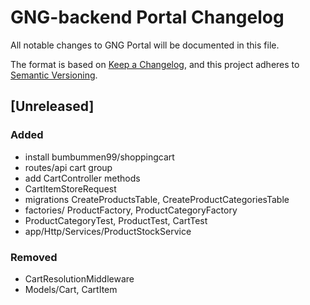 # GNG-backend Portal Changelog
All notable changes to GNG Portal will be documented in this file.

The format is based on [Keep a Changelog](https://keepachangelog.com/en/1.0.0/),
and this project adheres to [Semantic Versioning](https://semver.org/spec/v2.0.0.html).

## [Unreleased]
### Added
- install bumbummen99/shoppingcart
- routes/api cart group
- add CartController methods
- CartItemStoreRequest
- migrations CreateProductsTable, CreateProductCategoriesTable
- factories/ ProductFactory, ProductCategoryFactory
- ProductCategoryTest, ProductTest, CartTest
- app/Http/Services/ProductStockService

### Removed
- CartResolutionMiddleware
- Models/Cart, CartItem
